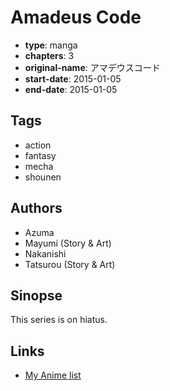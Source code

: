 # Amadeus Code

-   **type**: manga
-   **chapters**: 3
-   **original-name**: アマデウスコード
-   **start-date**: 2015-01-05
-   **end-date**: 2015-01-05

## Tags

-   action
-   fantasy
-   mecha
-   shounen

## Authors

-   Azuma
-   Mayumi (Story & Art)
-   Nakanishi
-   Tatsurou (Story & Art)

## Sinopse

This series is on hiatus.

## Links

-   [My Anime list](https://myanimelist.net/manga/84225/Amadeus_Code)
